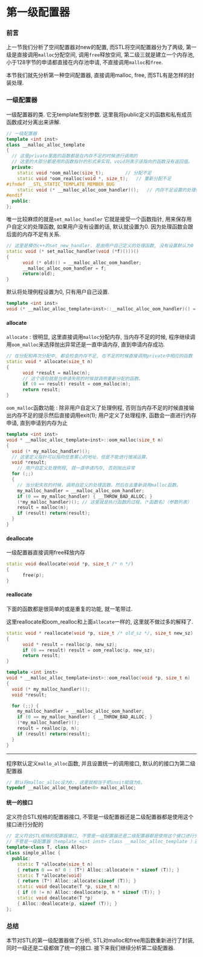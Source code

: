 # 第一级配置器

### 前言

上一节我们分析了空间配置器对new的配置, 而STL将空间配置器分为了两级, 第一级是直接调用`malloc`分配空间, 调用`free`释放空间, 第二级三就是建立一个内存池, 小于128字节的申请都直接在内存池申请, 不直接调用`malloc`和`free`.

本节我们就先分析第一种空间配置器, 直接调用malloc, free, 而STL有是怎样的封装处理.



### 一级配置器

一级配置器的类. 它无template型别参数. 这里我将public定义的函数和私有成员函数成对分离出来讲解.

```c++
// 一级配置器
template <int inst>
class __malloc_alloc_template
{
  // 这里private里面的函数都是在内存不足的时候进行调用的
  // 这里的大部分都是用的函数指针的形式来实现。void则表示该指向的函数没有返回值。
  private:
    static void *oom_malloc(size_t);        // 分配不足
    static void *oom_realloc(void *, size_t);   // 重新分配不足
#ifndef __STL_STATIC_TEMPLATE_MEMBER_BUG
    static void (* __malloc_alloc_oom_handler)();   // 内存不足设置的处理例程, 默认设置的是0, 表示没有设置处理例程, 这个处理例程是由用户手动设置的
#endif
  public:
};
```



唯一比较麻烦的就是`set_malloc_handler` 它就是接受一个函数指针, 用来保存用户自定义的处理函数, 如果用户没有设置的话, 默认就设置为0. 因为处理函数会跟后面的内存不足有关系.

```c++
// 这里是模仿c++的set_new_handler. 是由用户自己定义的处理函数, 没有设置默认为0
static void (* set_malloc_handler(void (*f)()))()
{
      void (* old)() = __malloc_alloc_oom_handler;
      __malloc_alloc_oom_handler = f;
      return(old);
}
```

默认将处理例程设置为0, 只有用户自己设置.

```c++
template <int inst>
void (* __malloc_alloc_template<inst>::__malloc_alloc_oom_handler)() = 0;
```



#### allocate

`allocate` : 很明显, 这里直接调用`malloc`分配内存, 当内存不足的时候, 程序继续调用`oom_malloc`来选择抛出异常还是一直申请内存, 直到申请内存成功.

```c++
// 在分配和再次分配中, 都会检查内存不足, 在不足的时候直接调用private中相应的函数
static void * allocate(size_t n)
{
      void *result = malloc(n);
      // 这个语句就是当申请失败的时候就调用重新分配的函数。
      if (0 == result) result = oom_malloc(n);
      return result;
}
```

`oom_malloc`函数功能 : 除非用户自定义了处理例程, 否则当内存不足的时候直接输出内存不足的提示然后直接调用exit(1);
用户定义了处理程序, 函数会一直进行内存申请, 直到申请到内存为止

```c++
template <int inst>
void * __malloc_alloc_template<inst>::oom_malloc(size_t n)
{
  void (* my_malloc_handler)();
  // 这里定义指针可以指向任意累心的地址，但是不能进行增减运算。
  void *result;
    // 用户自定义处理例程, 就一直申请内存, 否则抛出异常
  for (;;)
  {
    // 当分配失败的时候，调用自定义的处理函数，然后在去重新调用malloc函数。
    my_malloc_handler = __malloc_alloc_oom_handler;
    if (0 == my_malloc_handler) { __THROW_BAD_ALLOC; }
    (*my_malloc_handler)(); // 这里就是执行函数的过程。（*函数名）（参数列表）
    result = malloc(n);
    if (result) return(result);
  }
}
```



#### deallocate

一级配置器直接调用free释放内存

```c++
static void deallocate(void *p, size_t /* n */)
{
      free(p);
}
```



#### reallocate

下面的函数都是很简单的或是重复的功能, 就一笔带过.

这里reallocate和oom_realloc和上面`allocate`一样的, 这里就不做过多的解释了.

```c++
static void * reallocate(void *p, size_t /* old_sz */, size_t new_sz)
{
      void * result = realloc(p, new_sz);
      if (0 == result) result = oom_realloc(p, new_sz);
      return result;
}
```

```c++
template <int inst>
void * __malloc_alloc_template<inst>::oom_realloc(void *p, size_t n)
{
  void (* my_malloc_handler)();
  void *result;

  for (;;) {
    my_malloc_handler = __malloc_alloc_oom_handler;
    if (0 == my_malloc_handler) { __THROW_BAD_ALLOC; }
    (*my_malloc_handler)();
    result = realloc(p, n);
    if (result) return(result);
  }
}
```






---

程序默认定义`mallo_alloc`函数, 并且设置统一的调用接口, 默认的的接口为第二级配置器

```c++
// 默认将malloc_alloc设为0;，这里就相当于把insit赋值为0。
typedef __malloc_alloc_template<0> malloc_alloc;
```



#### 统一的接口

定义符合STL规格的配置器接口, 不管是一级配置器还是二级配置器都是使用这个接口进行分配的

```c++
// 定义符合STL规格的配置器接口, 不管是一级配置器还是二级配置器都是使用这个接口进行分配的
// 不管是一级配置器（template <int inst> class __malloc_alloc_template ）还是二级配置器（allocator），都有allocate和deallocate函数。
template<class T, class Alloc>
class simple_alloc {
  public:
    static T *allocate(size_t n)
    { return 0 == n? 0 : (T*) Alloc::allocate(n * sizeof (T)); }
    static T *allocate(void)
    { return (T*) Alloc::allocate(sizeof (T)); }
    static void deallocate(T *p, size_t n)
    { if (0 != n) Alloc::deallocate(p, n * sizeof (T)); }
    static void deallocate(T *p)
    { Alloc::deallocate(p, sizeof (T)); }
};
```



### 总结

本节对STL的第一级配置器做了分析, STL对malloc和free用函数重新进行了封装, 同时一级还是二级都做了统一的接口. 接下来我们继续分析第二级配置器.